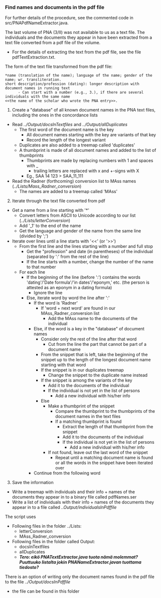 ### Find names and documents in the pdf file

For further details of the procedure, see the commented code in src/PNAPdfNameExtractor.java.

The last volume of PNA (3/II) was not available to us as a text file. The individuals and the documents they appear in have been extracted from a text file converted from a pdf file of the volume.
* For the details of extracting the text from the pdf file, see the file pdfTextExtraction.txt.

The form of the text file transformed from the pdf file:
```
*name (translation of the name); language of the name; gender of the name; wr. transliteration.
short description/profession (dating): longer description with document names in running text
      - Can start with a number (e.g., 3.), if there are several individuals with the same name 
<<the name of the scholar who wrote the PNA entry>>.
```

1. Create a "database" of all known document names in the PNA text files, including the ones in the concordance lists
* Read _../Output/docsInTextfiles_ and _../Output/allDuplicates_
	* The first word of the document name is the key
		* All document names starting with the key are variants of that key
		* Record the length of the longest variant
	* Duplicates are also added to a treemap called 'duplicates'
	* A thumbprint is made of all document names and added to the list of thumbprints
	  * Thumbprints are made by replacing numbers with 1 and spaces with _ 
	  	* trailing letters are replaced with x and +-signs with X
	  * Eg., SAA 14 123 > SAA_11_111
* Read the Radner (forthcoming) conversion list to MAss names (_../Lists/Mass_Radner_conversion_)
	* The names are added to a treemap called 'MAss'
2. Iterate through the text file converted from pdf
* Get a name from a line starting with '*'
	* Convert letters from ASCII to Unicode according to our list (_../Lists/letterConversion_)
	* Add '_1' to the end of the name
	* Get the language and gender of the name from the same line (divided by ';')
* Iterate over lines until a line starts with '<<' (or '>>')
	* From the first line and the lines starting with a number and full stop 
		* Get the "profession" and date (in parentheses) of the individual 
			(separated by ':' from the rest of the line)
		 * If the line starts with a number, change the number of the name to that number
	*  For each line
		* If the beginning of the line (before ':') contains the words 'dating'/'Date formula'/'in dates'/'eponym,' etc. (the person is attested as an eponym in a dating formula)
			* Ignore the line
		* Else, iterate word by word the line after ':' 
			* If the word is 'Radner'
				* If 'word + next word' are found in our MAss_Radner_conversion list
					* Add the MAss name to the documents of the individual
			* Else, if the word is a key in the "database" of document names
				* Consider only the rest of the line after that word
					* Cut from the line the part that cannot be part of a document name
				* From the snippet that is left, take the beginning of the snippet up to the length of the longest document name starting with that word
				* If the snippet is in our duplicates treemap
					* Change the snippet to the duplicate name instead
				* If the snippet is among the variants of the key
					* Add it to the documents of the individual
					* If the individual is not yet in the list of persons
						* Add a new individual with his/her info
				* Else
					* Make a thumbprint of the snippet 
						* Compare the thumbprint to the thumbprints of the document names in the text files
						* If a matching thumbprint is found
							* Extract the length of that thumbprint from the snippet 
							* Add it to the documents of the individual
							* If the individual is not yet in the list of persons
								* Add a new individual with his/her info
					* If not found, leave out the last word of the snippet
						* Repeat until a matching document name is found or all the words in the 
					snippet have been iterated over
			* Continue from the following word
3. Save the information 
* Write a treemap with individuals and their info + names of the documents they appear in to a binary file called pdfNames.ser
* Write a list of individuals with their info + names of the documents they appear in to a file called _..Output/individualsInPdffile_

The script uses 
* Following files in the folder ../Lists:
     * letterConversion
     * MAss_Radner_conversion
* Following files in the folder called Output:
     * docsInTextfiles
     * allDuplicates
     * ***Tero: eikö PNATextExtractor.java tuota nämä molemmat? Puuttuuko listalta jokin PNANameExtractor.javan tuottama tiedosto?***

There is an option of writing only the document names found in the pdf file to the file _../Output/docsInPdffile_
* the file can be found in this folder

